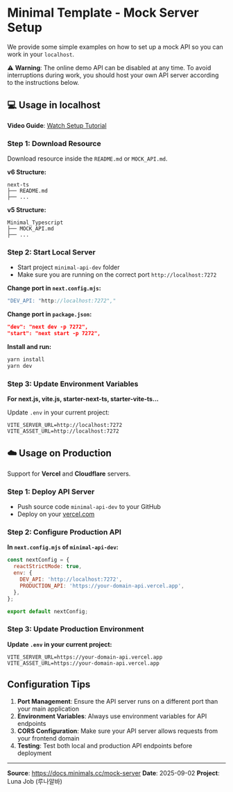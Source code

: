 # Minimal Template - Mock Server Setup

We provide some simple examples on how to set up a mock API so you can work in your `localhost`.

⚠️ **Warning**: The online demo API can be disabled at any time. To avoid interruptions during work, you should host your own API server according to the instructions below.

## 💻 Usage in localhost 

**Video Guide**: [Watch Setup Tutorial](https://youtu.be/z9Mjd5IBYG8)

### Step 1: Download Resource

Download resource inside the `README.md` or `MOCK_API.md`.

**v6 Structure:**
```
next-ts
├── README.md
├── ...
```

**v5 Structure:**
```
Minimal_Typescript
├── MOCK_API.md
├── ...
```

### Step 2: Start Local Server

- Start project `minimal-api-dev` folder
- Make sure you are running on the correct port `http://localhost:7272`

**Change port in `next.config.mjs`:**
```javascript
"DEV_API: "http://localhost:7272","
```

**Change port in `package.json`:**
```json
"dev": "next dev -p 7272",
"start": "next start -p 7272",
```

**Install and run:**
```bash
yarn install
yarn dev
```

### Step 3: Update Environment Variables

**For next.js, vite.js, starter-next-ts, starter-vite-ts...**

Update `.env` in your current project:
```env
VITE_SERVER_URL=http://localhost:7272
VITE_ASSET_URL=http://localhost:7272
```

## ☁️ Usage on Production

Support for **Vercel** and **Cloudflare** servers.

### Step 1: Deploy API Server

- Push source code `minimal-api-dev` to your GitHub
- Deploy on your [vercel.com](https://dev.to/ohdylan/nextjs-series-7-deploying-the-web-page-to-vercel-for-free-from-github-repo-1mob)

### Step 2: Configure Production API

**In `next.config.mjs` of `minimal-api-dev`:**

```javascript
const nextConfig = {
  reactStrictMode: true,
  env: {
    DEV_API: 'http://localhost:7272',
    PRODUCTION_API: 'https://your-domain-api.vercel.app',
  },
};

export default nextConfig;
```

### Step 3: Update Production Environment

**Update `.env` in your current project:**
```env
VITE_SERVER_URL=https://your-domain-api.vercel.app
VITE_ASSET_URL=https://your-domain-api.vercel.app
```

## Configuration Tips

1. **Port Management**: Ensure the API server runs on a different port than your main application
2. **Environment Variables**: Always use environment variables for API endpoints
3. **CORS Configuration**: Make sure your API server allows requests from your frontend domain
4. **Testing**: Test both local and production API endpoints before deployment

---
**Source**: https://docs.minimals.cc/mock-server
**Date**: 2025-09-02
**Project**: Luna Job (루나알바)